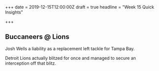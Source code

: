 +++
date = 2019-12-15T12:00:00Z
draft = true
headline = "Week 15 Quick Insights"

+++
## Buccaneers @ Lions

Josh Wells a liability as a replacement left tackle for Tampa Bay.

Detroit Lions actually blitzed for once and managed to secure an interception off that blitz.